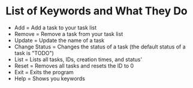 # List of Keywords and What They Do

- Add = Add a task to your task list
- Remove = Remove a task from your task list
- Update = Update the name of a task
- Change Status = Changes the status of a task (the default status of a task is "TODO")
- List = Lists all tasks, IDs, creation times, and status'
- Reset = Removes all tasks and resets the ID to 0
- Exit = Exits the program
- Help = Shows you keywords
